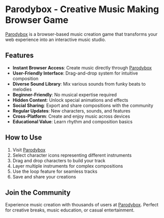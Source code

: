 # Parodybox - Creative Music Making Browser Game

[Parodybox](https://parodybox.live) is a browser-based music creation game that transforms your web experience into an interactive music studio.

## Features

- **Instant Browser Access**: Create music directly through [Parodybox](https://parodybox.live)
- **User-Friendly Interface**: Drag-and-drop system for intuitive composition
- **Diverse Sound Library**: Mix various sounds from funky beats to melodies
- **Beginner-Friendly**: No musical expertise required
- **Hidden Content**: Unlock special animations and effects
- **Social Sharing**: Export and share compositions with the community
- **Regular Updates**: New characters, sounds, and features
- **Cross-Platform**: Create and enjoy music across devices
- **Educational Value**: Learn rhythm and composition basics

## How to Use

1. Visit [Parodybox](https://parodybox.live)
2. Select character icons representing different instruments
3. Drag and drop characters to build your track
4. Layer multiple instruments for complex compositions
5. Use the loop feature for seamless tracks
6. Save and share your creations

## Join the Community

Experience music creation with thousands of users at [Parodybox](https://parodybox.live). Perfect for creative breaks, music education, or casual entertainment.
